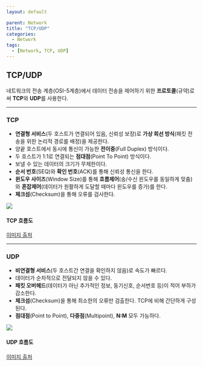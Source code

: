 ```yaml
---
layout: default

parent: Network
title: "TCP/UDP"
categories:
  - Network
tags:
  - [Network, TCP, UDP]
---
```




## TCP/UDP

네트워크의 전송 계층(OSI-5계층)에서 데이터 전송을 제어하기 위한 **프로토콜**(규약)로써 **TCP**와 **UDP**를 사용한다.

---

### TCP

- **연결형 서비스**(두 호스트가 연결되어 있음, 신뢰성 보장)로 **가상 회선 방식**(패킷 전송을 위한 논리적 경로를 배정)을 제공한다.
- 양끝 호스트에서 동시에 통신이 가능한 **전이중**(Full Duplex) 방식이다.
- 두 호스트가 1:1로 연결되는 **점대점**(Point To Point) 방식이다.
- 보낼 수 있는 데이터의 크기가 무제한이다.
- **순서 번호**(SEQ)와 **확인 번호**(ACK)를 통해 신뢰성 통신을 한다.
- **윈도우 사이즈**(Window Size)를 통해 **흐름제어**(송/수신 윈도우를 동일하게 맞춤)와 **혼잡제어**(데이터가 원활하게 도달할 때마다 윈도우를 증가)를 한다.
- **체크섬**(Checksum)을 통해 오류를 검사한다.

![](https://user-images.githubusercontent.com/18680116/72620250-4be43480-3982-11ea-9fc9-27546b1bd0d6.png)

#### 											TCP 흐름도 

[이미지 출처](https://mangkyu.tistory.com/15)

---

### UDP

- **비연결형 서비스**(두 호스트간 연결을 확인하지 않음)로 속도가 빠르다.
- 데이터가 순차적으로 전달되지 않을 수 있다.
- **패킷 오버헤드**(데이터가 아닌 추가적인 정보, 동기신호, 순서번호 등)이 적어 부하가 감소한다.
- **체크섬**(Checksum)을 통해 최소한의 오류만 검출한다. TCP에 비해 간단하게 구성된다.
- **점대점**(Point to Point), **다중점**(Multipoint), **N:M** 모두 가능하다.

![](https://user-images.githubusercontent.com/18680116/72620275-556d9c80-3982-11ea-8f64-7e405f476d39.png)

#### 											UDP 흐름도 

[이미지 출처](https://mangkyu.tistory.com/15)